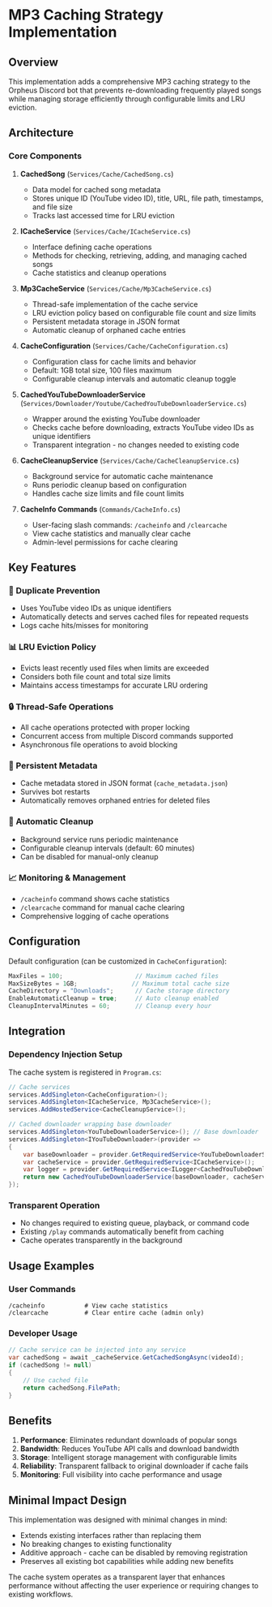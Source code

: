 # MP3 Caching Strategy Implementation

## Overview

This implementation adds a comprehensive MP3 caching strategy to the Orpheus Discord bot that prevents re-downloading frequently played songs while managing storage efficiently through configurable limits and LRU eviction.

## Architecture

### Core Components

1. **CachedSong** (`Services/Cache/CachedSong.cs`)
   - Data model for cached song metadata
   - Stores unique ID (YouTube video ID), title, URL, file path, timestamps, and file size
   - Tracks last accessed time for LRU eviction

2. **ICacheService** (`Services/Cache/ICacheService.cs`)
   - Interface defining cache operations
   - Methods for checking, retrieving, adding, and managing cached songs
   - Cache statistics and cleanup operations

3. **Mp3CacheService** (`Services/Cache/Mp3CacheService.cs`)
   - Thread-safe implementation of the cache service
   - LRU eviction policy based on configurable file count and size limits
   - Persistent metadata storage in JSON format
   - Automatic cleanup of orphaned cache entries

4. **CacheConfiguration** (`Services/Cache/CacheConfiguration.cs`)
   - Configuration class for cache limits and behavior
   - Default: 1GB total size, 100 files maximum
   - Configurable cleanup intervals and automatic cleanup toggle

5. **CachedYouTubeDownloaderService** (`Services/Downloader/Youtube/CachedYouTubeDownloaderService.cs`)
   - Wrapper around the existing YouTube downloader
   - Checks cache before downloading, extracts YouTube video IDs as unique identifiers
   - Transparent integration - no changes needed to existing code

6. **CacheCleanupService** (`Services/Cache/CacheCleanupService.cs`)
   - Background service for automatic cache maintenance
   - Runs periodic cleanup based on configuration
   - Handles cache size limits and file count limits

7. **CacheInfo Commands** (`Commands/CacheInfo.cs`)
   - User-facing slash commands: `/cacheinfo` and `/clearcache`
   - View cache statistics and manually clear cache
   - Admin-level permissions for cache clearing

## Key Features

### 🎵 Duplicate Prevention
- Uses YouTube video IDs as unique identifiers
- Automatically detects and serves cached files for repeated requests
- Logs cache hits/misses for monitoring

### 📊 LRU Eviction Policy
- Evicts least recently used files when limits are exceeded
- Considers both file count and total size limits
- Maintains access timestamps for accurate LRU ordering

### 🔒 Thread-Safe Operations
- All cache operations protected with proper locking
- Concurrent access from multiple Discord commands supported
- Asynchronous file operations to avoid blocking

### 💾 Persistent Metadata
- Cache metadata stored in JSON format (`cache_metadata.json`)
- Survives bot restarts
- Automatically removes orphaned entries for deleted files

### 🧹 Automatic Cleanup
- Background service runs periodic maintenance
- Configurable cleanup intervals (default: 60 minutes)
- Can be disabled for manual-only cleanup

### 📈 Monitoring & Management
- `/cacheinfo` command shows cache statistics
- `/clearcache` command for manual cache clearing
- Comprehensive logging of cache operations

## Configuration

Default configuration (can be customized in `CacheConfiguration`):

```csharp
MaxFiles = 100;                    // Maximum cached files
MaxSizeBytes = 1GB;               // Maximum total cache size
CacheDirectory = "Downloads";      // Cache storage directory
EnableAutomaticCleanup = true;     // Auto cleanup enabled
CleanupIntervalMinutes = 60;       // Cleanup every hour
```

## Integration

### Dependency Injection Setup
The cache system is registered in `Program.cs`:

```csharp
// Cache services
services.AddSingleton<CacheConfiguration>();
services.AddSingleton<ICacheService, Mp3CacheService>();
services.AddHostedService<CacheCleanupService>();

// Cached downloader wrapping base downloader
services.AddSingleton<YouTubeDownloaderService>(); // Base downloader
services.AddSingleton<IYouTubeDownloader>(provider =>
{
    var baseDownloader = provider.GetRequiredService<YouTubeDownloaderService>();
    var cacheService = provider.GetRequiredService<ICacheService>();
    var logger = provider.GetRequiredService<ILogger<CachedYouTubeDownloaderService>>();
    return new CachedYouTubeDownloaderService(baseDownloader, cacheService, logger);
});
```

### Transparent Operation
- No changes required to existing queue, playback, or command code
- Existing `/play` commands automatically benefit from caching
- Cache operates transparently in the background

## Usage Examples

### User Commands
```
/cacheinfo           # View cache statistics
/clearcache          # Clear entire cache (admin only)
```

### Developer Usage
```csharp
// Cache service can be injected into any service
var cachedSong = await _cacheService.GetCachedSongAsync(videoId);
if (cachedSong != null)
{
    // Use cached file
    return cachedSong.FilePath;
}
```

## Benefits

1. **Performance**: Eliminates redundant downloads of popular songs
2. **Bandwidth**: Reduces YouTube API calls and download bandwidth
3. **Storage**: Intelligent storage management with configurable limits
4. **Reliability**: Transparent fallback to original downloader if cache fails
5. **Monitoring**: Full visibility into cache performance and usage

## Minimal Impact Design

This implementation was designed with minimal changes in mind:
- Extends existing interfaces rather than replacing them
- No breaking changes to existing functionality
- Additive approach - cache can be disabled by removing registration
- Preserves all existing bot capabilities while adding new benefits

The cache system operates as a transparent layer that enhances performance without affecting the user experience or requiring changes to existing workflows.